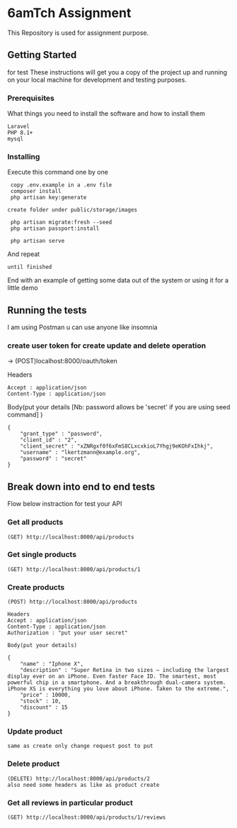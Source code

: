 # 6amTch Assignment
This Repository is used for assignment purpose.


## Getting Started

for test These instructions will get you a copy of the project up and running on your local machine for development and testing purposes.

### Prerequisites

What things you need to install the software and how to install them

```
Laravel
PHP 8.1+
mysql

```

### Installing


Execute this command one by one

```
 copy .env.example in a .env file
 composer install
 php artisan key:generate 

create folder under public/storage/images

 php artisan migrate:fresh --seed
 php artisan passport:install

 php artisan serve
```

And repeat

```
until finished
```

End with an example of getting some data out of the system or using it for a little demo

## Running the tests

I am using Postman u can use anyone like insomnia

### create user token for create update and delete operation

-> (POST)localhost:8000/oauth/token

Headers
```
Accept : application/json
Content-Type : application/json
```

Body(put your details [Nb: password allows be 'secret' if you are using seed command] )
```
{
	"grant_type" : "password",
	"client_id" : "2",
	"client_secret" : "xZNRgxf0f6xFmS8CLxcxkioL7Yhgj9eKOhFxIhkj",
	"username" : "lkertzmann@example.org",
	"password" : "secret"
}
```

## Break down into end to end tests

Flow below instraction for test your API 

### Get all products
```
(GET) http://localhost:8000/api/products
```

### Get single products
```
(GET) http://localhost:8000/api/products/1
```

### Create products
```
(POST) http://localhost:8000/api/products

Headers
Accept : application/json
Content-Type : application/json
Authorization : "put your user secret"

Body(put your details)

{
	"name" : "Iphone X",
	"description" : "Super Retina in two sizes — including the largest display ever on an iPhone. Even faster Face ID. The smartest, most powerful chip in a smartphone. And a breakthrough dual-camera system. iPhone XS is everything you love about iPhone. Taken to the extreme.",
	"price" : 10000,
	"stock" : 10,
	"discount" : 15
}
```

### Update product 
```
same as create only change request post to put
```

### Delete product
```
(DELETE) http://localhost:8000/api/products/2
also need some headers as like as product create 
```

### Get all reviews in particular product
```
(GET) http://localhost:8000/api/products/1/reviews
```

